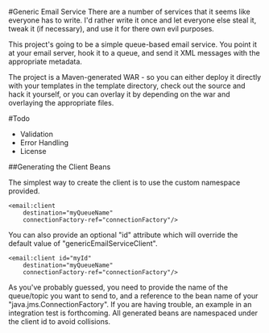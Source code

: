 #Generic Email Service
There are a number of services that it seems like everyone has to write. I'd rather write it once and let everyone else steal it, tweak it (if necessary), and use it for there own evil purposes.

This project's going to be a simple queue-based email service. You point it at your email server, hook it to a queue, and send it XML messages with the appropriate metadata.

The project is a Maven-generated WAR - so you can either deploy it directly with your templates in the template directory, check out the source and hack it yourself, or you can overlay it by depending on the war and overlaying the appropriate files.

#Todo
 - Validation
 - Error Handling
 - License

##Generating the Client Beans

The simplest way to create the client is to use the custom namespace provided.

    <email:client
        destination="myQueueName"
        connectionFactory-ref="connectionFactory"/>

You can also provide an optional "id" attribute which will override the default value of "genericEmailServiceClient".

    <email:client id="myId"
        destination="myQueueName"
        connectionFactory-ref="connectionFactory"/>

As you've probably guessed, you need to provide the name of the queue/topic you want to send to, and a reference to the bean name of your "java.jms.ConnectionFactory". If you are having trouble, an example in an integration test is forthcoming. All generated beans are namespaced under the client id to avoid collisions.


